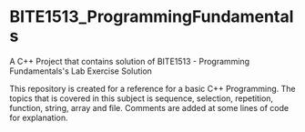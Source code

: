 # BITE1513_ProgrammingFundamentals
A C++ Project that contains solution of BITE1513 - Programming Fundamentals's Lab Exercise Solution

This repository is created for a reference for a basic C++ Programming.
The topics that is covered in this subject is sequence, selection, repetition, function, string, array and file.
Comments are added at some lines of code for explanation.
